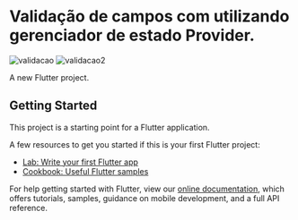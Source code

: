 # Validação de campos com utilizando gerenciador de estado Provider.

![validacao](https://user-images.githubusercontent.com/98062365/152456255-8621e65a-b590-47e7-b225-19edbb6004d4.gif)
![validacao2](https://user-images.githubusercontent.com/98062365/152456262-b5acfe57-de5a-46c0-88a0-9173ba93bca8.gif)

A new Flutter project.

## Getting Started

This project is a starting point for a Flutter application.

A few resources to get you started if this is your first Flutter project:

- [Lab: Write your first Flutter app](https://flutter.dev/docs/get-started/codelab)
- [Cookbook: Useful Flutter samples](https://flutter.dev/docs/cookbook)

For help getting started with Flutter, view our
[online documentation](https://flutter.dev/docs), which offers tutorials,
samples, guidance on mobile development, and a full API reference.

